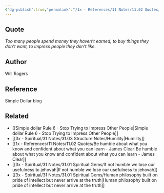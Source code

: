 ```yaml
---
{"dg-publish":true,"permalink":"/1x - References/11 Notes/11.02 Quotes/Too many spend money they havent earned to buy things they dont want to impress people they dont like - Will Rogers/","title":"Too many spend money they havent earned to buy things they dont want to impress people they dont like - Will Rogers","noteIcon":"","created":"2023-08-25T17:12:41.058+03:00","updated":"2024-02-14T20:18:36.883+03:00"}
---
```



## Quote

_Too many people spend money they haven’t earned, to buy things they don’t want, to impress people they don’t like._ 

## Author
Will Rogers

## Reference
Simple Dollar blog

## Related
- [[Simple dollar Rule 6 - Stop Trying to Impress Other People\|Simple dollar Rule 6 - Stop Trying to Impress Other People]]
- [[3x - Spiritual/31 Notes/31.03 Structure Notes/Humility\|Humility]]
- [[1x - References/11 Notes/11.02 Quotes/Be humble about what you know and confident about what you can learn - James Clear\|Be humble about what you know and confident about what you can learn - James Clear]]
- [[3x - Spiritual/31 Notes/31.01 Spiritual Gems/If not humble we lose our usefulness to jehovah\|If not humble we lose our usefulness to jehovah]]
- [[3x - Spiritual/31 Notes/31.01 Spiritual Gems/Human philosophy built on pride of intellect but never arrive at the truth\|Human philosophy built on pride of intellect but never arrive at the truth]]